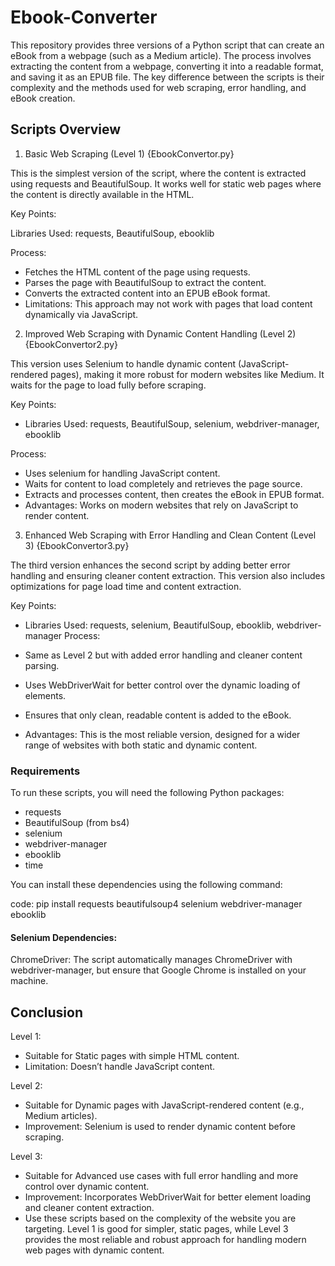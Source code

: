 # Ebook-Converter
This repository provides three versions of a Python script that can create an eBook from a webpage (such as a Medium article). The process involves extracting the content from a webpage, converting it into a readable format, and saving it as an EPUB file. The key difference between the scripts is their complexity and the methods used for web scraping, error handling, and eBook creation.

 ## Scripts Overview
 
1. Basic Web Scraping (Level 1) {EbookConvertor.py}
   
This is the simplest version of the script, where the content is extracted using requests and BeautifulSoup. It works well for static web pages where the content 
is directly available in the HTML.

Key Points:

Libraries Used: requests, BeautifulSoup, ebooklib

Process:
- Fetches the HTML content of the page using requests.
- Parses the page with BeautifulSoup to extract the content.
- Converts the extracted content into an EPUB eBook format.
- Limitations: This approach may not work with pages that load content dynamically via JavaScript.

2. Improved Web Scraping with Dynamic Content Handling (Level 2) {EbookConvertor2.py}
   
This version uses Selenium to handle dynamic content (JavaScript-rendered pages), making it more robust for modern websites like Medium. It waits for the page to load fully before scraping.

Key Points:

- Libraries Used: requests, BeautifulSoup, selenium, webdriver-manager, ebooklib
  
Process:

- Uses selenium for handling JavaScript content.
- Waits for content to load completely and retrieves the page source.
- Extracts and processes content, then creates the eBook in EPUB format.
- Advantages: Works on modern websites that rely on JavaScript to render content.

3. Enhanced Web Scraping with Error Handling and Clean Content (Level 3) {EbookConvertor3.py}
   
The third version enhances the second script by adding better error handling and ensuring cleaner content extraction. This version also includes optimizations for page load time and content extraction.

Key Points:
- Libraries Used: requests, selenium, BeautifulSoup, ebooklib, webdriver-manager
Process:

- Same as Level 2 but with added error handling and cleaner content parsing.
- Uses WebDriverWait for better control over the dynamic loading of elements.
- Ensures that only clean, readable content is added to the eBook.
- Advantages: This is the most reliable version, designed for a wider range of websites with both static and dynamic content.

### Requirements
To run these scripts, you will need the following Python packages:

- requests
- BeautifulSoup (from bs4)
- selenium
- webdriver-manager
- ebooklib
- time

You can install these dependencies using the following command:

code: pip install requests beautifulsoup4 selenium webdriver-manager ebooklib

#### Selenium Dependencies:

ChromeDriver: The script automatically manages ChromeDriver with webdriver-manager, but ensure that Google Chrome is installed on your machine.


## Conclusion
Level 1:

- Suitable for Static pages with simple HTML content.
- Limitation: Doesn’t handle JavaScript content.

Level 2:

- Suitable for Dynamic pages with JavaScript-rendered content (e.g., Medium articles).
- Improvement: Selenium is used to render dynamic content before scraping.
  
Level 3:

- Suitable for Advanced use cases with full error handling and more control over dynamic content.
- Improvement: Incorporates WebDriverWait for better element loading and cleaner content extraction.
- Use these scripts based on the complexity of the website you are targeting. Level 1 is good for simpler, static pages, while Level 3 provides the most reliable and 
  robust approach for handling modern web pages with dynamic content.
